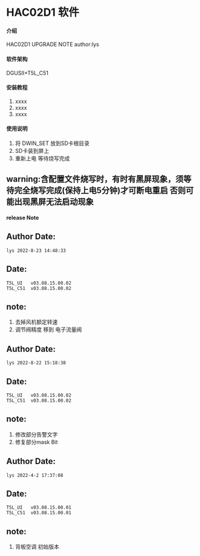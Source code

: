 # HAC02D1 软件

#### 介绍 
HAC02D1 UPGRADE NOTE
author:lys

#### 软件架构 
DGUSII+T5L_C51

#### 安装教程

1.  xxxx
2.  xxxx
3.  xxxx

#### 使用说明

1.   将 DWIN_SET 放到SD卡根目录 
2.   SD卡装到屏上
3.   重新上电 等待烧写完成 
## warning:含配置文件烧写时，有时有黑屏现象，须等待完全烧写完成(保持上电5分钟)才可断电重启 否则可能出现黑屏无法启动现象

#### release Note

## Author Date:
    lys 2022-8-23 14:48:33
## Date:
    T5L_UI   v03.08.15.00.02
    T5L_C51  v03.08.15.00.02
## note:
1. 去掉风机额定转速
2. 调节阀精度 移到 电子流量阀

## Author Date:
    lys 2022-8-22 15:18:38
## Date:
    T5L_UI   v03.08.15.00.02
    T5L_C51  v03.08.15.00.02
## note:
1. 修改部分告警文字
2. 修复部分mask Bit

## Author Date:
    lys 2022-4-2 17:37:08
## Date:
    T5L_UI   v03.08.15.00.01
    T5L_C51  v03.08.15.00.01
## note:
1. 背板空调 初始版本
